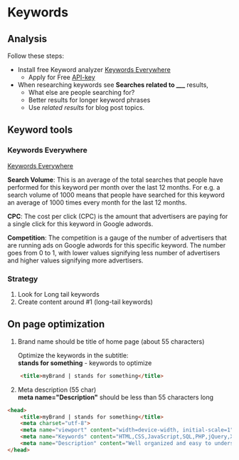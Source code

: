 # Keywords




## Analysis
Follow these steps:
* Install free Keyword analyzer [Keywords Everywhere](https://keywordseverywhere.com/)
  * Apply for Free [API-key](https://keywordseverywhere.com/api-key-sent.html)
* When researching keywords see **Searches related to ___** results,
  * What else are people searching for?
  * Better results for longer keyword phrases
  * Use *related results* for blog post topics.





## Keyword tools

### Keywords Everywhere
[Keywords Everywhere](https://keywordseverywhere.com/)

**Search Volume**: This is an average of the total searches that people have performed for this keyword per month over the last 12 months. For e.g. a search volume of 1000 means that people have searched for this keyword an average of 1000 times every month for the last 12 months.

**CPC**: The cost per click (CPC) is the amount that advertisers are paying for a single click for this keyword in Google adwords.

**Competition**: The competition is a gauge of the number of advertisers that are running ads on Google adwords for this specific keyword. The number goes from 0 to 1, with lower values signifying less number of advertisers and higher values signifying more advertisers.

### Strategy
1. Look for Long tail keywords
2. Create content around #1 (long-tail keywords)

## On page optimization

1. Brand name should be title of home page (about 55 characters)

    Optimize the keywords in the subtitle:\
    **stands for something** - keywords to optimize

```html
    <title>myBrand | stands for something</title>
```

2. Meta description (55 char)\
    **meta name="Description"** should be less than 55 characters long

```html
<head>
    <title>myBrand | stands for something</title>
    <meta charset="utf-8">
    <meta name="viewport" content="width=device-width, initial-scale=1">
    <meta name="Keywords" content="HTML,CSS,JavaScript,SQL,PHP,jQuery,XML,DOM,Bootstrap,Python,Java,Web development,W3C,tutorials,programming,training,learning,quiz,primer,lessons,references,examples,exercises,source code,colors,demos,tips">
    <meta name="Description" content="Well organized and easy to understand Web building tutorials with lots of examples of how to use HTML, CSS, JavaScript, SQL, PHP, Python, Bootstrap, Java and XML.">
</head>
```




